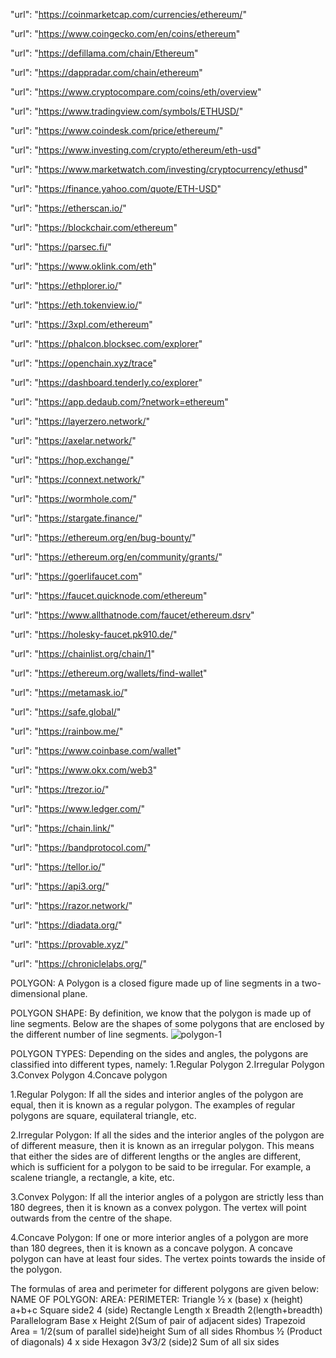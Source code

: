 "url": "https://coinmarketcap.com/currencies/ethereum/"

"url": "https://www.coingecko.com/en/coins/ethereum"

"url": "https://defillama.com/chain/Ethereum"

"url": "https://dappradar.com/chain/ethereum"

"url": "https://www.cryptocompare.com/coins/eth/overview"

"url": "https://www.tradingview.com/symbols/ETHUSD/"

"url": "https://www.coindesk.com/price/ethereum/"

"url": "https://www.investing.com/crypto/ethereum/eth-usd"

"url": "https://www.marketwatch.com/investing/cryptocurrency/ethusd"

"url": "https://finance.yahoo.com/quote/ETH-USD"

"url": "https://etherscan.io/"

"url": "https://blockchair.com/ethereum"

"url": "https://parsec.fi/"

"url": "https://www.oklink.com/eth"

"url": "https://ethplorer.io/"

"url": "https://eth.tokenview.io/"

"url": "https://3xpl.com/ethereum"

"url": "https://phalcon.blocksec.com/explorer"

"url": "https://openchain.xyz/trace"

"url": "https://dashboard.tenderly.co/explorer"

"url": "https://app.dedaub.com/?network=ethereum"

"url": "https://layerzero.network/"

"url": "https://axelar.network/"

"url": "https://hop.exchange/"

"url": "https://connext.network/"

"url": "https://wormhole.com/"

"url": "https://stargate.finance/"

"url": "https://ethereum.org/en/bug-bounty/"

"url": "https://ethereum.org/en/community/grants/"

"url": "https://goerlifaucet.com"

"url": "https://faucet.quicknode.com/ethereum"

"url": "https://www.allthatnode.com/faucet/ethereum.dsrv"

"url": "https://holesky-faucet.pk910.de/"

"url": "https://chainlist.org/chain/1"

"url": "https://ethereum.org/wallets/find-wallet"

"url": "https://metamask.io/"

"url": "https://safe.global/"

"url": "https://rainbow.me/"

"url": "https://www.coinbase.com/wallet"

"url": "https://www.okx.com/web3"

"url": "https://trezor.io/"

"url": "https://www.ledger.com/"

"url": "https://chain.link/"

"url": "https://bandprotocol.com/"

"url": "https://tellor.io/"

"url": "https://api3.org/"

"url": "https://razor.network/"

"url": "https://diadata.org/"

"url": "https://provable.xyz/"

"url": "https://chroniclelabs.org/"


POLYGON:
A Polygon is a closed figure made up of line segments in a two-dimensional plane. 

POLYGON SHAPE:
By definition, we know that the polygon is made up of line segments. Below are the shapes of some polygons that are enclosed by the different number of line segments.
![polygon-1](https://github.com/summaiyashabreen388/polygon.json/assets/160031227/1b2bd57f-7bff-4be2-82d1-40083e8f15f7)

POLYGON TYPES:
Depending on the sides and angles, the polygons are classified into different types, namely:
1.Regular Polygon
2.Irregular Polygon
3.Convex Polygon
4.Concave polygon

1.Regular Polygon:
If all the sides and interior angles of the polygon are equal, then it is known as a regular polygon. The examples of regular polygons are square, equilateral triangle, etc.

2.Irregular Polygon:
If all the sides and the interior angles of the polygon are of different measure, then it is known as an irregular polygon. This means that either the sides are of different lengths or the angles are different, which is sufficient for a polygon to be said to be irregular. For example, a scalene triangle, a rectangle, a kite, etc.

3.Convex Polygon:
If all the interior angles of a polygon are strictly less than 180 degrees, then it is known as a convex polygon. The vertex will point outwards from the centre of the shape.

4.Concave Polygon:
If one or more interior angles of a polygon are more than 180 degrees, then it is known as a concave polygon. A concave polygon can have at least four sides. The vertex points towards the inside of the polygon.

The formulas of area and perimeter for different polygons are given below:
NAME OF POLYGON:          AREA:	                                       PERIMETER:
Triangle         	        ½ x (base) x (height)	                       a+b+c
Square	                  side2	                                       4 (side)
Rectangle	                Length x Breadth	                           2(length+breadth)
Parallelogram	            Base x Height	                               2(Sum of pair of adjacent sides)
Trapezoid	                Area = 1/2(sum of parallel side)height       Sum of all sides
Rhombus            	      ½ (Product of diagonals)	                   4 x side
Hexagon	                  3√3/2 (side)2	                               Sum of all six sides
